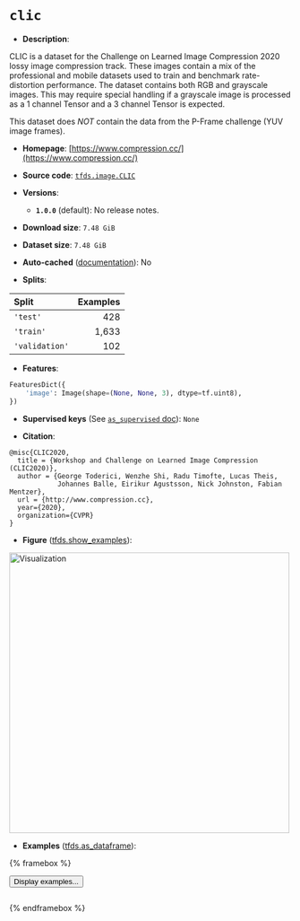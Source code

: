 <div itemscope itemtype="http://schema.org/Dataset">
  <div itemscope itemprop="includedInDataCatalog" itemtype="http://schema.org/DataCatalog">
    <meta itemprop="name" content="TensorFlow Datasets" />
  </div>
  <meta itemprop="name" content="clic" />
  <meta itemprop="description" content="CLIC is a dataset for the Challenge on Learned Image Compression 2020 lossy&#10;image compression track. These images contain a mix of the professional and&#10;mobile datasets used to train and benchmark rate-distortion performance. The&#10;dataset contains both RGB and grayscale images. This may require special&#10;handling if a grayscale image is processed as a 1 channel Tensor and a 3 channel&#10;Tensor is expected.&#10;&#10;This dataset does *NOT* contain the data from the P-Frame challenge (YUV image&#10;frames).&#10;&#10;To use this dataset:&#10;&#10;```python&#10;import tensorflow_datasets as tfds&#10;&#10;ds = tfds.load(&#x27;clic&#x27;, split=&#x27;train&#x27;)&#10;for ex in ds.take(4):&#10;  print(ex)&#10;```&#10;&#10;See [the guide](https://www.tensorflow.org/datasets/overview) for more&#10;informations on [tensorflow_datasets](https://www.tensorflow.org/datasets).&#10;&#10;&lt;img src=&quot;https://storage.googleapis.com/tfds-data/visualization/fig/clic-1.0.0.png&quot; alt=&quot;Visualization&quot; width=&quot;500px&quot;&gt;&#10;&#10;" />
  <meta itemprop="url" content="https://www.tensorflow.org/datasets/catalog/clic" />
  <meta itemprop="sameAs" content="https://www.compression.cc/" />
  <meta itemprop="citation" content="@misc{CLIC2020,&#10;  title = {Workshop and Challenge on Learned Image Compression (CLIC2020)},&#10;  author = {George Toderici, Wenzhe Shi, Radu Timofte, Lucas Theis,&#10;            Johannes Balle, Eirikur Agustsson, Nick Johnston, Fabian Mentzer},&#10;  url = {http://www.compression.cc},&#10;  year={2020},&#10;  organization={CVPR}&#10;}" />
</div>

# `clic`

*   **Description**:

CLIC is a dataset for the Challenge on Learned Image Compression 2020 lossy
image compression track. These images contain a mix of the professional and
mobile datasets used to train and benchmark rate-distortion performance. The
dataset contains both RGB and grayscale images. This may require special
handling if a grayscale image is processed as a 1 channel Tensor and a 3 channel
Tensor is expected.

This dataset does *NOT* contain the data from the P-Frame challenge (YUV image
frames).

*   **Homepage**: [https://www.compression.cc/](https://www.compression.cc/)

*   **Source code**:
    [`tfds.image.CLIC`](https://github.com/tensorflow/datasets/tree/master/tensorflow_datasets/image/clic.py)

*   **Versions**:

    *   **`1.0.0`** (default): No release notes.

*   **Download size**: `7.48 GiB`

*   **Dataset size**: `7.48 GiB`

*   **Auto-cached**
    ([documentation](https://www.tensorflow.org/datasets/performances#auto-caching)):
    No

*   **Splits**:

Split          | Examples
:------------- | -------:
`'test'`       | 428
`'train'`      | 1,633
`'validation'` | 102

*   **Features**:

```python
FeaturesDict({
    'image': Image(shape=(None, None, 3), dtype=tf.uint8),
})
```

*   **Supervised keys** (See
    [`as_supervised` doc](https://www.tensorflow.org/datasets/api_docs/python/tfds/load#args)):
    `None`

*   **Citation**:

```
@misc{CLIC2020,
  title = {Workshop and Challenge on Learned Image Compression (CLIC2020)},
  author = {George Toderici, Wenzhe Shi, Radu Timofte, Lucas Theis,
            Johannes Balle, Eirikur Agustsson, Nick Johnston, Fabian Mentzer},
  url = {http://www.compression.cc},
  year={2020},
  organization={CVPR}
}
```

*   **Figure**
    ([tfds.show_examples](https://www.tensorflow.org/datasets/api_docs/python/tfds/visualization/show_examples)):

<img src="https://storage.googleapis.com/tfds-data/visualization/fig/clic-1.0.0.png" alt="Visualization" width="500px">

*   **Examples**
    ([tfds.as_dataframe](https://www.tensorflow.org/datasets/api_docs/python/tfds/as_dataframe)):

<!-- mdformat off(HTML should not be auto-formatted) -->

{% framebox %}

<button id="displaydataframe">Display examples...</button>
<div id="dataframecontent" style="overflow-x:scroll"></div>
<script src="https://www.gstatic.com/external_hosted/jquery2.min.js"></script>
<script>
var url = "https://storage.googleapis.com/tfds-data/visualization/dataframe/clic-1.0.0.html";
$(document).ready(() => {
  $("#displaydataframe").click((event) => {
    // Disable the button after clicking (dataframe loaded only once).
    $("#displaydataframe").prop("disabled", true);

    // Pre-fetch and display the content
    $.get(url, (data) => {
      $("#dataframecontent").html(data);
    }).fail(() => {
      $("#dataframecontent").html(
        'Error loading examples. If the error persist, please open '
        + 'a new issue.'
      );
    });
  });
});
</script>

{% endframebox %}

<!-- mdformat on -->